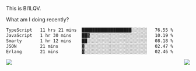 This is BI1LQV.

What am I doing recently?

<!--START_SECTION:waka-->

```txt
TypeScript   11 hrs 21 mins  ███████████████████░░░░░░   76.55 %
JavaScript   1 hr 30 mins    ██▓░░░░░░░░░░░░░░░░░░░░░░   10.19 %
Smarty       1 hr 12 mins    ██░░░░░░░░░░░░░░░░░░░░░░░   08.18 %
JSON         21 mins         ▓░░░░░░░░░░░░░░░░░░░░░░░░   02.47 %
Erlang       21 mins         ▓░░░░░░░░░░░░░░░░░░░░░░░░   02.46 %
```

<!--END_SECTION:waka-->
<img align="right" src="https://github-readme-stats.vercel.app/api?username=bi1lqv&show_icons=true&count_private=true">

<img src="https://metrics.lecoq.io/bi1lqv?template=classic&base.activity=0&base.community=0&base.repositories=0&base.metadata=0&isocalendar=1&base=header%2C%20activity%2C%20community%2C%20repositories%2C%20metadata&base.indepth=false&base.hireable=false&isocalendar=false&isocalendar.duration=full-year&config.timezone=Asia%2FShanghai">
